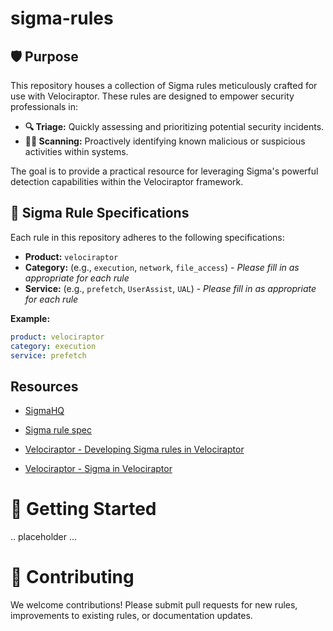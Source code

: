 # sigma-rules

## 🛡️ Purpose

This repository houses a collection of Sigma rules meticulously crafted for use with Velociraptor. These rules are designed to empower security professionals in:

* **🔍 Triage:** Quickly assessing and prioritizing potential security incidents.
* **🕵️‍♂️ Scanning:** Proactively identifying known malicious or suspicious activities within systems.

The goal is to provide a practical resource for leveraging Sigma's powerful detection capabilities within the Velociraptor framework.

## 📝 Sigma Rule Specifications

Each rule in this repository adheres to the following specifications:

* **Product:** `velociraptor`
* **Category:** (e.g., `execution`, `network`, `file_access`) - *Please fill in as appropriate for each rule*
* **Service:** (e.g., `prefetch`, `UserAssist`, `UAL`) - *Please fill in as appropriate for each rule*

**Example:**

```yaml
product: velociraptor
category: execution
service: prefetch
```

## Resources

- [SigmaHQ]([url](https://github.com/SigmaHQ/sigma))

- [Sigma rule spec]([url](https://github.com/SigmaHQ/sigma-specification/blob/main/specification/sigma-rules-specification.md#logsource))

- [Velociraptor - Developing Sigma rules in Velociraptor]([url](https://docs.velociraptor.app/blog/2025/2025-02-02-sigma/))

- [Velociraptor - Sigma in Velociraptor]([url](https://sigma.velocidex.com/docs/sigma_in_velociraptor/))

# 🚀 Getting Started

.. placeholder ...

# 🤝 Contributing

We welcome contributions! Please submit pull requests for new rules, improvements to existing rules, or documentation updates.
